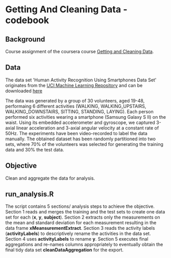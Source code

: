# Getting And Cleaning Data - codebook

## Background
Course assignment of the coursera course [Getting and Cleaning Data](www.coursera.org/course/getdata 'Getting and Cleaning Data'). 

## Data
The data set 'Human Activity Recognition Using Smartphones Data Set' originates from the [UCI Machine Learning Repository](http://archive.ics.uci.edu/ml/datasets/Human+Activity+Recognition+Using+Smartphones 'UCI Machine Learning Repository') and can be downloaded [here](https://d396qusza40orc.cloudfront.net/getdata%2Fprojectfiles%2FUCI%20HAR%20Dataset.zip 'here')

The data was generated by a group of 30 volunteers, aged 19-48, performaing 6 different activities (WALKING, WALKING_UPSTAIRS, WALKING_DOWNSTAIRS, SITTING, STANDING, LAYING). Each person performed six activities  wearing a smartphone (Samsung Galaxy S II) on the waist. Using its embedded accelerometer and gyroscope, we captured 3-axial linear acceleration and 3-axial angular velocity at a constant rate of 50Hz. The experiments have been video-recorded to label the data manually. The obtained dataset has been randomly partitioned into two sets, where 70% of the volunteers was selected for generating the training data and 30% the test data.

## Objective
Clean and aggregate the data for analysis.

## run_analysis.R 
The script contains 5 sections/ analysis steps to achieve the objective. Section 1 reads and merges the training and the test sets to create one data set for each (**x**, **y**, **subject**). Section 2 extracts only the measurements on the mean and standard deviation for each measurement resulting in the data frame **xMeansurementExtract**. Section 3 reads the activity labels (**activityLabels**) to descriptively rename the activities in the data set. Section 4 uses **activityLabels** to rename **y**. Section 5 executes final aggregations and re-names columns appropriately to eventually obtain the final tidy data set **cleanDataAggregation** for the export.
